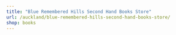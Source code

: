 ```yaml
---
title: "Blue Remembered Hills Second Hand Books Store"
url: /auckland/blue-remembered-hills-second-hand-books-store/
shop: books
---
```

